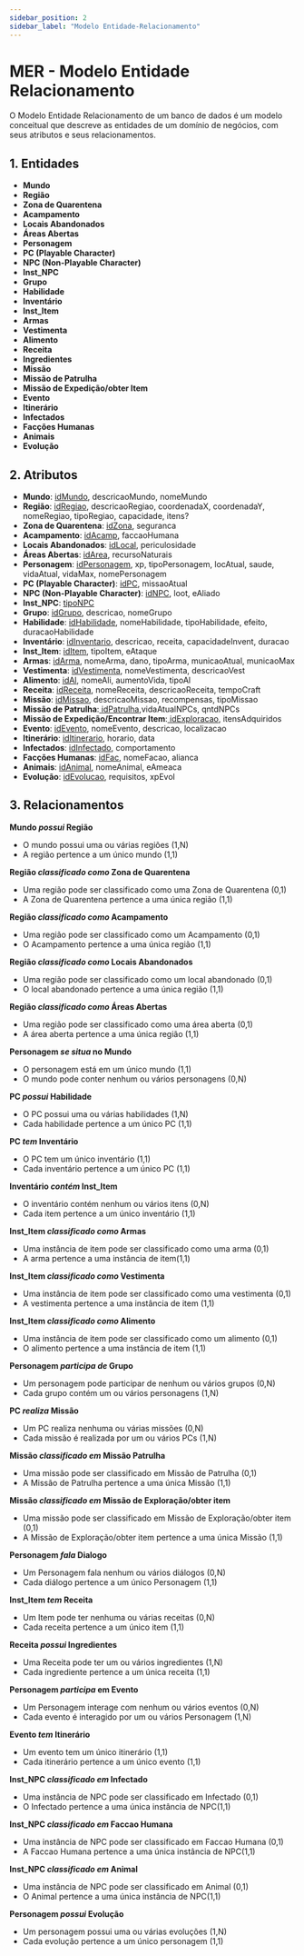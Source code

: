 ```yaml
---
sidebar_position: 2
sidebar_label: "Modelo Entidade-Relacionamento"
---
```


# MER - Modelo Entidade Relacionamento

O Modelo Entidade Relacionamento de um banco de dados é um modelo conceitual que descreve as entidades de um domínio de negócios, com seus atributos e seus relacionamentos.

## 1. Entidades

- **Mundo**
- **Região**
- **Zona de Quarentena**
- **Acampamento**
- **Locais Abandonados**
- **Áreas Abertas**
- **Personagem**
- **PC (Playable Character)**
- **NPC (Non-Playable Character)**
- **Inst_NPC**
- **Grupo**
- **Habilidade**
- **Inventário**
- **Inst_Item**
 - **Armas**
 - **Vestimenta**
 - **Alimento**
- **Receita**
- **Ingredientes**
- **Missão**
- **Missão de Patrulha**
- **Missão de Expedição/obter Item**
- **Evento**
- **Itinerário**
- **Infectados**
- **Facções Humanas**
- **Animais**
- **Evolução**

## 2. Atributos

- **Mundo**: <ins>idMundo</ins>, descricaoMundo, nomeMundo
- **Região**: <ins>idRegiao</ins>, descricaoRegiao, coordenadaX, coordenadaY, nomeRegiao, tipoRegiao, capacidade, itens?
- **Zona de Quarentena**: <ins>idZona</ins>, seguranca
- **Acampamento**: <ins>idAcamp</ins>, faccaoHumana
- **Locais Abandonados**: <ins>idLocal</ins>, periculosidade
- **Áreas Abertas**: <ins>idArea</ins>, recursoNaturais
- **Personagem**: <ins>idPersonagem</ins>, xp,  tipoPersonagem, locAtual, saude, vidaAtual, vidaMax, nomePersonagem
- **PC (Playable Character)**: <ins>idPC</ins>, missaoAtual
- **NPC (Non-Playable Character)**: <ins>idNPC</ins>, loot, eAliado
- **Inst_NPC**: <ins>tipoNPC</ins>
- **Grupo**: <ins>idGrupo</ins>, descricao, nomeGrupo
- **Habilidade**: <ins>idHabilidade</ins>, nomeHabilidade, tipoHabilidade, efeito, duracaoHabilidade
- **Inventário**: <ins>idInventario</ins>, descricao, receita, capacidadeInvent, duracao
- **Inst_Item**: <ins>idItem</ins>, tipoItem, eAtaque
 - **Armas**: <ins>idArma</ins>, nomeArma, dano, tipoArma, municaoAtual, municaoMax
 - **Vestimenta**: <ins>idVestimenta</ins>, nomeVestimenta, descricaoVest
 - **Alimento**: <ins>idAl</ins>, nomeAli, aumentoVida, tipoAl
- **Receita**: <ins>idReceita</ins>, nomeReceita, descricaoReceita, tempoCraft
- **Missão**: <ins>idMissao</ins>, descricaoMissao, recompensas, tipoMissao
 - **Missão de Patrulha**:<ins> idPatrulha</ins>,vidaAtualNPCs, qntdNPCs
 - **Missão de Expedição/Encontrar Item**:<ins> idExploracao</ins>, itensAdquiridos
- **Evento**: <ins>idEvento</ins>, nomeEvento, descricao, localizacao
- **Itinerário**: <ins>idItinerario</ins>, horario, data
- **Infectados**: <ins>idInfectado</ins>, comportamento
- **Facções Humanas**: <ins>idFac</ins>, nomeFacao, alianca
- **Animais**: <ins>idAnimal</ins>, nomeAnimal, eAmeaca
- **Evolução**: <ins>idEvolucao</ins>, requisitos, xpEvol

## 3. Relacionamentos

**Mundo _possui_ Região**

- O mundo possui uma ou várias regiões (1,N)
- A região pertence a um único mundo (1,1)

**Região _classificado como_ Zona de Quarentena**

- Uma região pode ser classificado como uma Zona de Quarentena (0,1)
- A Zona de Quarentena pertence a uma única região (1,1)

**Região _classificado como_ Acampamento**

- Uma região pode ser classificado como um Acampamento (0,1)
- O Acampamento pertence a uma única região (1,1)

**Região _classificado como_ Locais Abandonados**

- Uma região pode ser classificado como um local abandonado (0,1)
- O local abandonado pertence a uma única região (1,1)

**Região _classificado como_ Áreas Abertas**

- Uma região pode ser classificado como uma área aberta (0,1)
- A área aberta pertence a uma única região (1,1)

**Personagem _se situa_ no Mundo**

- O personagem está em um único mundo (1,1)
- O mundo pode conter nenhum ou vários personagens (0,N)

**PC _possui_ Habilidade**

- O PC possui uma ou várias habilidades (1,N)
- Cada habilidade pertence a um único PC (1,1)

**PC _tem_ Inventário**

- O PC tem um único inventário (1,1)
- Cada inventário pertence a um único PC (1,1)

**Inventário _contém_ Inst_Item**

- O inventário contém nenhum ou vários itens (0,N)
- Cada item pertence a um único inventário (1,1)

**Inst_Item _classificado como_ Armas**

- Uma instância de item pode ser classificado como uma arma (0,1)
- A arma pertence a uma instância de item(1,1)

**Inst_Item _classificado como_ Vestimenta**

- Uma instância de item pode ser classificado como uma vestimenta (0,1)
- A vestimenta pertence a uma instância de item (1,1)

**Inst_Item _classificado como_ Alimento**

- Uma instância de item pode ser classificado como um alimento (0,1)
- O alimento pertence a uma instância de item (1,1)

**Personagem _participa de_ Grupo**

- Um personagem pode participar de nenhum ou vários grupos (0,N)
- Cada grupo contém um ou vários personagens (1,N)

**PC _realiza_ Missão**

- Um PC realiza nenhuma ou várias missões (0,N)
- Cada missão é realizada por um ou vários PCs (1,N)

**Missão _classificado em_ Missão Patrulha**

- Uma missão pode ser classificado em Missão de Patrulha (0,1)
- A Missão de Patrulha pertence a uma única Missão (1,1)

**Missão _classificado em_ Missão de Exploração/obter item**

- Uma missão pode ser classificado em Missão de Exploração/obter item (0,1)
- A Missão de Exploração/obter item pertence a uma única Missão (1,1)

**Personagem _fala_ Dialogo**

- Um Personagem fala nenhum ou vários diálogos (0,N)
- Cada diálogo pertence a um único Personagem (1,1)

**Inst_Item _tem_ Receita**

- Um Item pode ter nenhuma ou várias receitas (0,N)
- Cada receita pertence a um único item (1,1)

**Receita _possui_ Ingredientes**

- Uma Receita pode ter um ou vários ingredientes (1,N)
- Cada ingrediente pertence a um única receita (1,1)

**Personagem _participa_ em Evento**

- Um Personagem interage com nenhum ou vários eventos (0,N)
- Cada evento é interagido por um ou vários Personagem (1,N)

**Evento _tem_ Itinerário**

- Um evento tem um único itinerário (1,1)
- Cada itinerário pertence a um único evento (1,1)

**Inst_NPC _classificado em_ Infectado**

- Uma instância de NPC pode ser classificado em Infectado (0,1)
- O Infectado pertence a uma única instância de NPC(1,1)

**Inst_NPC _classificado em_ Faccao Humana**

- Uma instância de NPC pode ser classificado em Faccao Humana (0,1)
- A Faccao Humana pertence a uma única instância de NPC(1,1)

**Inst_NPC _classificado em_ Animal**

- Uma instância de NPC pode ser classificado em Animal (0,1)
- O Animal pertence a uma única instância de NPC(1,1)

**Personagem _possui_ Evolução**

- Um personagem possui uma ou várias evoluções (1,N)
- Cada evolução pertence a um único personagem (1,1)

